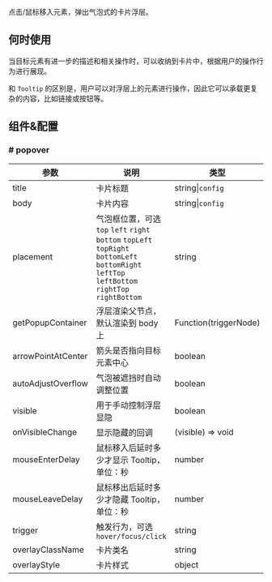 
点击/鼠标移入元素，弹出气泡式的卡片浮层。

## 何时使用

当目标元素有进一步的描述和相关操作时，可以收纳到卡片中，根据用户的操作行为进行展现。

和 `Tooltip` 的区别是，用户可以对浮层上的元素进行操作，因此它可以承载更复杂的内容，比如链接或按钮等。

## 组件&配置

### # popover

| 参数      | 说明                                     | 类型          | 默认值 |
|-----------|------------------------------------------|---------------|--------|
| title     | 卡片标题                                 | string&#124;`config` | 无     |
| body   | 卡片内容                            | string&#124;`config` | 无     |
| placement | 气泡框位置，可选 `top` `left` `right` `bottom` `topLeft` `topRight` `bottomLeft` `bottomRight` `leftTop` `leftBottom` `rightTop` `rightBottom` | string     | top    |
| getPopupContainer | 浮层渲染父节点，默认渲染到 body 上 | Function(triggerNode) | () => document.body |
| arrowPointAtCenter | 箭头是否指向目标元素中心 | boolean | `false` |
| autoAdjustOverflow | 气泡被遮挡时自动调整位置             | boolean | `true` |
| visible   | 用于手动控制浮层显隐                     | boolean       | false  |
| onVisibleChange | 显示隐藏的回调                      | (visible) => void | 无     |
| mouseEnterDelay | 鼠标移入后延时多少才显示 Tooltip，单位：秒 | number | 0 |
| mouseLeaveDelay | 鼠标移出后延时多少才隐藏 Tooltip，单位：秒 | number | 0.1 |
| trigger   | 触发行为，可选 `hover/focus/click`       | string        | hover  |
| overlayClassName | 卡片类名                            | string | 无     |
| overlayStyle | 卡片样式                            | object | 无     |
